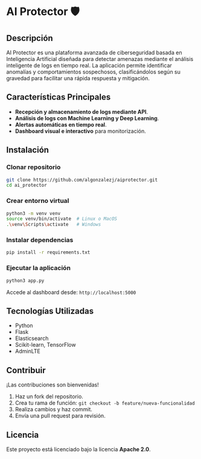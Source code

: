 # AI Protector 🛡️

## Descripción
AI Protector es una plataforma avanzada de ciberseguridad basada en Inteligencia Artificial diseñada para detectar amenazas mediante el análisis inteligente de logs en tiempo real. La aplicación permite identificar anomalías y comportamientos sospechosos, clasificándolos según su gravedad para facilitar una rápida respuesta y mitigación.

## Características Principales
- **Recepción y almacenamiento de logs mediante API**.
- **Análisis de logs con Machine Learning y Deep Learning**.
- **Alertas automáticas en tiempo real**.
- **Dashboard visual e interactivo** para monitorización.

## Instalación

### Clonar repositorio
```bash
git clone https://github.com/algonzalezj/aiprotector.git
cd ai_protector
```

### Crear entorno virtual
```bash
python3 -m venv venv
source venv/bin/activate  # Linux o MacOS
.\venv\Scripts\activate   # Windows
```

### Instalar dependencias
```bash
pip install -r requirements.txt
```

### Ejecutar la aplicación
```bash
python3 app.py
```

Accede al dashboard desde: `http://localhost:5000`

## Tecnologías Utilizadas
- Python
- Flask
- Elasticsearch
- Scikit-learn, TensorFlow
- AdminLTE

## Contribuir
¡Las contribuciones son bienvenidas!

1. Haz un fork del repositorio.
2. Crea tu rama de función: `git checkout -b feature/nueva-funcionalidad`
3. Realiza cambios y haz commit.
4. Envía una pull request para revisión.

## Licencia
Este proyecto está licenciado bajo la licencia **Apache 2.0**.



